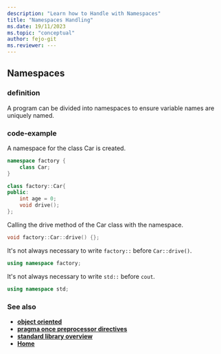 ```yaml
---
description: "Learn how to Handle with Namespaces"
title: "Namespaces Handling"
ms.date: 19/11/2023
ms.topic: "conceptual"
author: fejo-git
ms.reviewer: ---
---
```


## Namespaces

### definition

A program can be divided into namespaces to ensure variable names are uniquely named.

### code-example

A namespace for the class Car is created.

```cpp
namespace factory {
    class Car;
}

class factory::Car{
public:
    int age = 0;
    void drive();
};

```

Calling the drive method of the Car class with the namespace.

```cpp
void factory::Car::drive() {};

```

It's not always necessary to write `factory::` before `Car::drive()`.

```cpp
using namespace factory;

```

It's not always necessary to write `std::` before `cout`.

```cpp
using namespace std;

```

### See also

- **[object oriented](../docs/object_oriented.md)**
- **[pragma once preprocessor directives](../docs/pramga_once_preprocessor_directives.md)**
- **[standard library overview](../docs/standard_library_overview.md)**
- **[Home](../README.md)**
